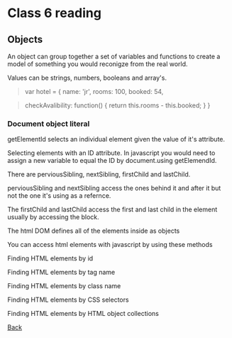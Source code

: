 # Class 6 reading

## Objects

An object can group together a set of variables and functions to create a model of something you would reconigze from the real world. <!-- Javascript & JQUERY Jon Duckett -->

Values can be strings, numbers, booleans and array's.

> var hotel = {
name: 'jr',
rooms: 100,
booked: 54,



> checkAvalibility: function() {
  return this.rooms - this.booked;
}
}

### Document object literal 

getElementId selects an individual element given the value of it's attribute. <!-- Javascript & JQUERY Jon Duckett -->

Selecting elements with an ID attribute. In javascript you would need to assign a new variable to equal the ID by document.using getElemendId.

There are perviousSibling, nextSibling, firstChild and lastChild.

perviousSibling and nextSibling access the ones behind it and after it but not the one it's using as a refernce.

The firstChild and lastChild access the first and last child in the element usually by accessing the block.

The html DOM defines all of the elements inside as objects 

You can access html elements with javascript by using these methods

Finding HTML elements by id

Finding HTML elements by tag name

Finding HTML elements by class name

Finding HTML elements by CSS selectors

Finding HTML elements by HTML object collections

 [Back](https://cesardeltoroc.github.io/reading-notes/)
